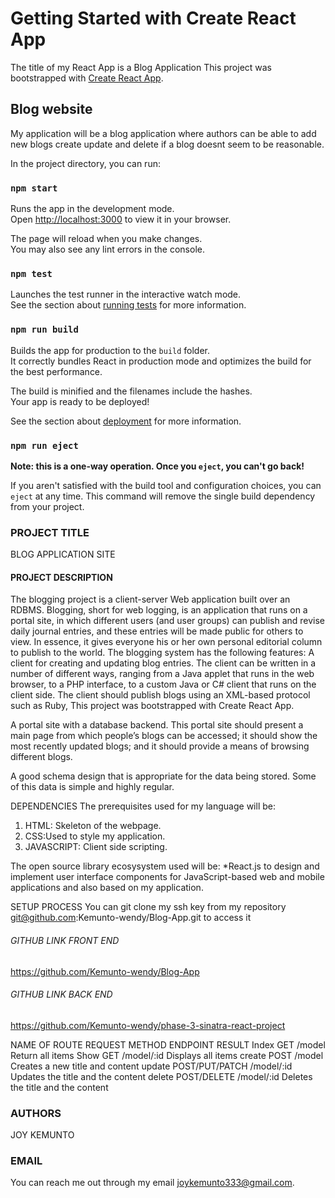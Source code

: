 # Getting Started with Create React App
The title of my React App is a Blog Application
This project was bootstrapped with [Create React App](https://github.com/facebook/create-react-app).

## Blog website
My application will be a blog application where authors can be able to add new blogs create update and delete if a blog doesnt seem to be reasonable.

In the project directory, you can run:

### `npm start`

Runs the app in the development mode.\
Open [http://localhost:3000](http://localhost:3000) to view it in your browser.

The page will reload when you make changes.\
You may also see any lint errors in the console.

### `npm test`

Launches the test runner in the interactive watch mode.\
See the section about [running tests](https://facebook.github.io/create-react-app/docs/running-tests) for more information.

### `npm run build`

Builds the app for production to the `build` folder.\
It correctly bundles React in production mode and optimizes the build for the best performance.

The build is minified and the filenames include the hashes.\
Your app is ready to be deployed!

See the section about [deployment](https://facebook.github.io/create-react-app/docs/deployment) for more information.

### `npm run eject`

**Note: this is a one-way operation. Once you `eject`, you can't go back!**

If you aren't satisfied with the build tool and configuration choices, you can `eject` at any time. This command will remove the single build dependency from your project.

### PROJECT TITLE
BLOG APPLICATION SITE

#### PROJECT DESCRIPTION
The blogging project is a client-server Web application built over an RDBMS.  Blogging, short for web logging, is an application that runs on a portal site, in which different users (and user groups) can publish and revise daily journal entries, and these entries will be made public for others to view.  In essence, it gives everyone his or her own personal editorial column to publish to the world. The blogging system has the following features:
A client for creating and updating blog entries.  The client can be written in a number of different ways, ranging from a Java applet that runs in the web browser, to a PHP interface, to a custom Java or C# client that runs on the client side.  The client should publish blogs using an XML-based protocol such as Ruby, This project was bootstrapped with Create React App.

A portal site with a database backend.  This portal site should present a main page from which people’s blogs can be accessed; it should show the most recently updated blogs; and it should provide a means of browsing different blogs.


A good schema design that is appropriate for the data being stored.  Some of this data is simple and highly regular.


DEPENDENCIES
The prerequisites used for my language will be:
1. HTML: Skeleton of the webpage.
2. CSS:Used to style my application.
3. JAVASCRIPT: Client side scripting.


The open source library ecosysystem used will be:
*React.js to design and implement user interface components for JavaScript-based web and mobile applications and also based on my application.

SETUP PROCESS
You can git clone my ssh key from my repository git@github.com:Kemunto-wendy/Blog-App.git to access it

###### GITHUB LINK FRONT END
https://github.com/Kemunto-wendy/Blog-App

###### GITHUB LINK BACK END
https://github.com/Kemunto-wendy/phase-3-sinatra-react-project

NAME OF ROUTE             REQUEST METHOD            ENDPOINT                RESULT
Index                                   GET                            /model                  Return all items
Show                                   GET                          /model/:id               Displays all items
create                                  POST                    /model                  Creates a new title and content
update                  POST/PUT/PATCH          /model/:id                  Updates the title and the content
delete                      POST/DELETE             /model/:id                     Deletes the title and the content



### AUTHORS
JOY KEMUNTO

### EMAIL
You can reach me out through my email joykemunto333@gmail.com.
